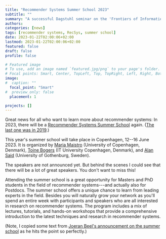 ```yaml
---
title: "Recommender Systems Summer School 2023"
subtitle: ""
summary: "A successful Dagstuhl seminar on the 'Frontiers of Information Access Experimentation for Research and Education'."
authors: 
categories: [news]
tags: [recommender systems, RecSys, summer school]
date: 2023-01-22T02:00:06+02:00
lastmod: 2023-01-22T02:00:06+02:00
featured: false
draft: false
profile: false

# Featured image
# To use, add an image named `featured.jpg/png` to your page's folder.
# Focal points: Smart, Center, TopLeft, Top, TopRight, Left, Right, BottomLeft, Bottom, BottomRight.
image:
#  caption: ""
  focal_point: "Smart"
#  preview_only: false
  placement: 1

projects: []
---
```


Great news for all who want to learn more about recommender systems: In 2023, there will be a [Recommender Systems Summer School](https://acmrecsys.github.io/rsss2023/) again. ([The last one was in 2019](https://acmrecsys.github.io/rsss2019/).) 

This year's summer school will take place in Copenhagen, 12--16 June 2023. It is organized by [Maria Maistro](https://di.ku.dk/english/staff/?pure=en/persons/641366) (University of Copenhagen, Denmark), [Toine Bogers](http://toinebogers.com/) (IT University Copenhagen, Denmark), and [Alan Said](https://www.alansaid.com) (University of Gothenburg, Sweden).

The speakers are not announced yet. But behind the scenes I could see that there will be a lot of great speakers. You don't want to miss this!

Attending the summer school is a great opportunity for Masters and PhD students in the field of recommender systems---and actually also for Postdocs. The summer school offers a unique chance to learn from leading experts in the field. Besides you will naturally grow your network as you'll spend an entire week with participants and speakers who are all interested in research on recommender systems. The program includes a mix of lectures, tutorials, and hands-on workshops that provide a comprehensive introduction to the latest techniques and research in recommender systems.

(Note, I copied some text from [Joeran Beel's announcement on the summer school](https://recommender-systems.com/news/2023/01/20/recsys-summer-school-2023/) as he hits the point so perfectly.)
